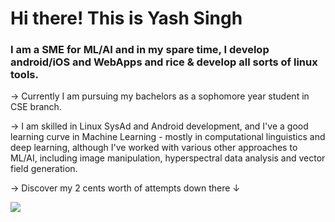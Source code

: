 # Hi there! This is Yash Singh

### I am a SME for ML/AI and in my spare time, I develop android/iOS and WebApps and rice & develop all sorts of linux tools.

 -> Currently I am pursuing my bachelors as a sophomore year student in CSE branch.
 
 -> I am skilled in Linux SysAd and Android development, and I've a good learning curve in Machine Learning - mostly in computational linguistics and deep learning, although I've worked with various other approaches to ML/AI, including image manipulation, hyperspectral data analysis and vector field generation.
 
 -> Discover my 2 cents worth of attempts down there ↓	
 
 <img src="https://github-readme-stats.vercel.app/api?username=probe2k&&show_icons=true&title_color=008080&icon_color=00ffd5&text_color=e0ffff&bg_color=191919">

